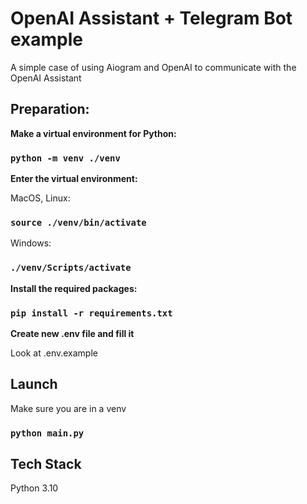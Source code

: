 
# OpenAI Assistant + Telegram Bot example

A simple case of using Aiogram and OpenAI to communicate with the OpenAI Assistant


## Preparation:

**Make a virtual environment for Python:**

### `python -m venv ./venv`

**Enter the virtual environment:**

MacOS, Linux: 

### `source ./venv/bin/activate`

Windows:

### `./venv/Scripts/activate`

**Install the required packages:**

### `pip install -r requirements.txt`

**Create new .env file and fill it**

Look at .env.example



## Launch

Make sure you are in a venv

### `python main.py`


## Tech Stack

Python 3.10
